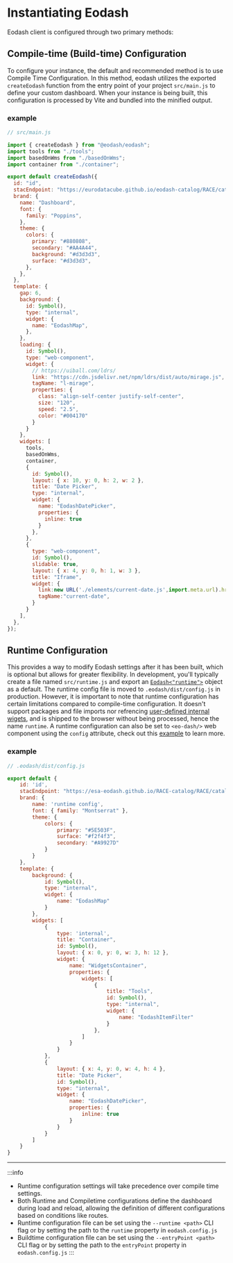 # Instantiating Eodash
Eodash client is configured through two primary methods:

## Compile-time (Build-time) Configuration
To configure your instance, the default and recommended method is to use Compile Time Configuration. In this method, eodash utilizes the exported `createEodash` function from the entry point of your project `src/main.js` to define your custom dashboard. When your instance is being built, this configuration is processed by Vite and bundled into the minified output.

### example
```js
// src/main.js

import { createEodash } from "@eodash/eodash";
import tools from "./tools";
import basedOnWms from "./basedOnWms";
import container from "./container";

export default createEodash({
  id: "id",
  stacEndpoint: "https://eurodatacube.github.io/eodash-catalog/RACE/catalog.json",
  brand: {
    name: "Dashboard",
    font: {
      family: "Poppins",
    },
    theme: {
      colors: {
        primary: "#880808",
        secondary: "#AA4A44",
        background: "#d3d3d3",
        surface: "#d3d3d3",
      },
    },
  },
  template: {
    gap: 6,
    background: {
      id: Symbol(),
      type: "internal",
      widget: {
        name: "EodashMap",
      },
    },
    loading: {
      id: Symbol(),
      type: "web-component",
      widget: {
        // https://uiball.com/ldrs/
        link: "https://cdn.jsdelivr.net/npm/ldrs/dist/auto/mirage.js",
        tagName: "l-mirage",
        properties: {
          class: "align-self-center justify-self-center",
          size: "120",
          speed: "2.5",
          color: "#004170"
        }
      }
    },
    widgets: [
      tools,
      basedOnWms,
      container,
      {
        id: Symbol(),
        layout: { x: 10, y: 0, h: 2, w: 2 },
        title: "Date Picker",
        type: "internal",
        widget: {
          name: "EodashDatePicker",
          properties: {
            inline: true
          }
        },
      },
      {
        type: "web-component",
        id: Symbol(),
        slidable: true,
        layout: { x: 4, y: 0, h: 1, w: 3 },
        title: "Iframe",
        widget: {
          link:new URL('./elements/current-date.js',import.meta.url).href,
          tagName:"current-date",
        }
      }
    ],
  },
});

```

## Runtime Configuration
This provides a way to modify Eodash settings after it has been built, which is optional but allows for greater flexibility. In development, you'll typically create a file named `src/runtime.js` and export an [`Eodash<"runtime">`](/api/client/types/interfaces/Eodash.html) object as a default. The runtime config file is moved to `.eodash/dist/config.js` in production. However, it is important to note that runtime configuration has certain limitations compared to compile-time configuration. It doesn't support packages and file imports nor refrencing [user-defined internal wigets](/widgets/internal-widgets), and is shipped to the browser without being processed, hence the name `runtime`. A runtime configuration can also be set to `<eo-dash/>` web component using the `config` attribute, check out this [example](/#installing-eodash-web-component-in-your-project) to learn more.

### example
```js
// .eodash/dist/config.js

export default {
    id: 'id',
    stacEndpoint: "https://esa-eodash.github.io/RACE-catalog/RACE/catalog.json",
    brand: {
        name: 'runtime config',
        font: { family: "Montserrat" },
        theme: {
            colors: {
                primary: "#5E503F",
                surface: "#f2f4f3",
                secondary: "#A9927D"
            }
        }
    },
    template: {
        background: {
            id: Symbol(),
            type: "internal",
            widget: {
                name: "EodashMap"
            }
        },
        widgets: [
            {
                type: 'internal',
                title: "Container",
                id: Symbol(),
                layout: { x: 0, y: 0, w: 3, h: 12 },
                widget: {
                    name: "WidgetsContainer",
                    properties: {
                        widgets: [
                            {
                                title: "Tools",
                                id: Symbol(),
                                type: "internal",
                                widget: {
                                    name: "EodashItemFilter"
                                }
                            },
                        ]
                    }
                }
            },
            {
                layout: { x: 4, y: 0, w: 4, h: 4 },
                title: "Date Picker",
                id: Symbol(),
                type: "internal",
                widget: {
                    name: "EodashDatePicker",
                    properties: {
                        inline: true
                    }
                }
            }
        ]
    }
}
```

---

:::info
* Runtime configuration settings will take precedence over compile time settings.
* Both Runtime and Compiletime configurations define the dashboard during load and reload, allowing the definition of different configurations based on conditions like routes.
* Runtime configuration file can be set using the `--runtime <path>` CLI flag or by setting the path to the `runtime` property in `eodash.config.js`
* Buildtime configuration file can be set using the `--entryPoint <path>` CLI flag or by setting the path to the `entryPoint` property in `eodash.config.js`
:::


